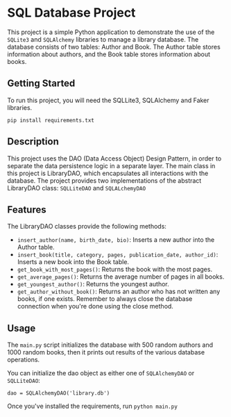 # SQL Database Project
This project is a simple Python application to demonstrate the use of the `SQLite3` and `SQLAlchemy` libraries to manage a library database. The database consists of two tables: Author and Book. The Author table stores information about authors, and the Book table stores information about books.
## Getting Started
To run this project, you will need the SQLLite3, SQLAlchemy and Faker libraries.

`pip install requirements.txt`

## Description
This project uses the DAO (Data Access Object) Design Pattern, in order to separate the data persistence logic in a separate layer.
The main class in this project is LibraryDAO, which encapsulates all interactions with the database.
The project provides two implementations of the abstract LibraryDAO class: `SQLLiteDAO` and `SQLALchemyDAO`

## Features
The LibraryDAO classes provide the following methods:
- `insert_author(name, birth_date, bio)`: Inserts a new author into the Author table.
- `insert_book(title, category, pages, publication_date, author_id)`: Inserts a new book into the Book table.
- `get_book_with_most_pages()`: Returns the book with the most pages.
- `get_average_pages()`: Returns the average number of pages in all books.
- `get_youngest_author()`: Returns the youngest author.
- `get_author_without_book()`: Returns an author who has not written any books, if one exists.
Remember to always close the database connection when you're done using the close method.

## Usage
The `main.py` script initializes the database with 500 random authors and 1000 random books,
then it prints out results of the various database operations.

You can initialize the dao object as either one of `SQLAlchemyDAO` or `SQLLiteDAO`:
```
dao = SQLAlchemyDAO('library.db')
```

Once you've installed the requirements, run
`python main.py`